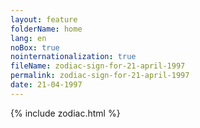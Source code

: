 ```yaml
---
layout: feature
folderName: home
lang: en
noBox: true
nointernationalization: true
fileName: zodiac-sign-for-21-april-1997
permalink: zodiac-sign-for-21-april-1997
date: 21-04-1997
---
```

{% include zodiac.html %}
